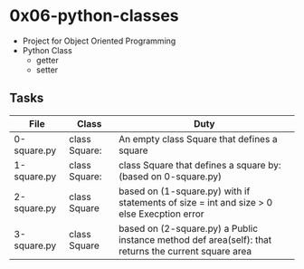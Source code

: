 # 0x06-python-classes

* Project for Object Oriented Programming
* Python Class
    * getter
    * setter

## Tasks

| File | Class | Duty |
| -----| ----------| -----|
| 0-square.py | class Square: | An empty class Square that defines a square |
| 1-square.py | class Square: | class Square that defines a square by: (based on 0-square.py) |
| 2-square.py | class Square | based on (1-square.py) with if statements of size = int and size > 0 else Execption error |
| 3-square.py | class Square | based on (2-square.py) a Public instance method def area(self): that returns the current square area |
